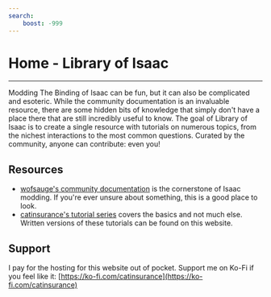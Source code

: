```yaml
---
search:
    boost: -999
---
```

# Home - Library of Isaac
___
Modding The Binding of Isaac can be fun, but it can also be complicated and esoteric. While the community documentation is an invaluable resource, there are some hidden bits of knowledge that simply don't have a place there that are still incredibly useful to know. The goal of Library of Isaac is to create a single resource with tutorials on numerous topics, from the nichest interactions to the most common questions. Curated by the community, anyone can contribute: even you!

## Resources

* [wofsauge's community documentation](https://wofsauge.github.io/IsaacDocs/rep/index.html) is the cornerstone of Isaac modding. If you're ever unsure about something, this is a good place to look.
* [catinsurance's tutorial series](https://www.youtube.com/playlist?list=PLkIbky8_pFUpqAF9l7dh_YsEV-zpJ4q50) covers the basics and not much else. Written versions of these tutorials can be found on this website.

## Support
I pay for the hosting for this website out of pocket. Support me on Ko-Fi if you feel like it: [https://ko-fi.com/catinsurance](https://ko-fi.com/catinsurance)